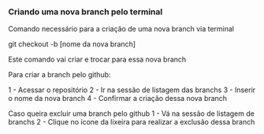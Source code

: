 ### Criando uma nova branch pelo terminal

Comando necessário para a criação de uma nova branch via terminal

git checkout -b [nome da nova branch]

Este comando vai criar e trocar para essa nova branch

Para criar a branch pelo github:

1 - Acessar o repositório 
2 - Ir na sessão de listagem das branchs
3 - Inserir o nome da nova branch
4 - Confirmar a criação dessa nova branch

Caso queira excluir uma branch pelo github
1 - Vá na sessão de listagem de branchs
2 - Clique no ícone da lixeira para realizar a exclusão dessa branch